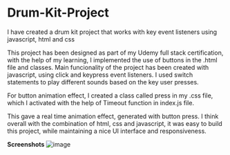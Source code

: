 # Drum-Kit-Project
I have created a drum kit project that works with key event listeners using javascript, html and css

This project has been designed as part of my Udemy full stack certification, with the help of my learning, I implemented the use of buttons in the .html file and classes. Main funcionality of the project has been created with javascript, using click and keypress event listeners. I used switch statements to play different sounds based on the key user presses. 

For button animation effect, I created a class called press in my .css file, which I activated with the help of Timeout function in index.js file.

This gave a real time animation effect, generated with button press. I think overall with the combination of html, css and javascript, it was easy to build this project, while maintaining a nice UI interface and responsiveness.

**Screenshots**
![image](https://github.com/user-attachments/assets/80e3dbae-f841-430c-a0cd-a670a83c6342)

